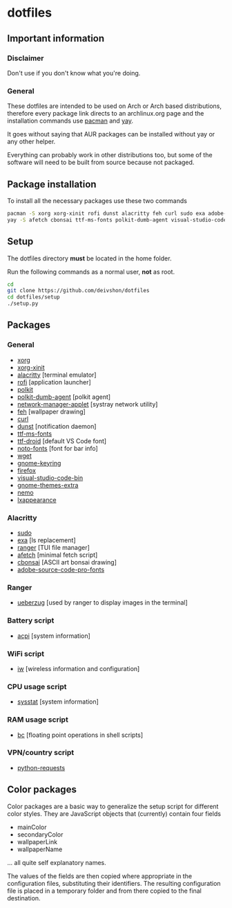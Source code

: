# dotfiles
## Important information
### Disclaimer
Don't use if you don't know what you're doing.

### General
These dotfiles are intended to be used on Arch or Arch based distributions, therefore every package link directs to an archlinux.org page and the installation commands use [pacman](https://archlinux.org/packages/core/x86_64/pacman/) and [yay](https://aur.archlinux.org/packages/yay/).

It goes without saying that AUR packages can be installed without yay or any other helper.

Everything can probably work in other distributions too, but some of the software will need to be built from source because not packaged.
## **Package installation**
To install all the necessary packages use these two commands
```bash
pacman -S xorg xorg-xinit rofi dunst alacritty feh curl sudo exa adobe-source-code-pro-fonts acpi iw sysstat ranger ueberzug ttf-droid bc polkit network-manager-applet noto-fonts wget python-requests gnome-keyring firefox gnome-themes-extra nemo lxappearance --needed
yay -S afetch cbonsai ttf-ms-fonts polkit-dumb-agent visual-studio-code-bin --needed
```
## **Setup**
The dotfiles directory **must** be located in the home folder.

Run the following commands as a normal user, **not** as root.
```bash
cd
git clone https://github.com/deivshon/dotfiles
cd dotfiles/setup
./setup.py
```

## **Packages**
### **General**
+ [xorg](https://archlinux.org/groups/x86_64/xorg/)
+ [xorg-xinit](https://archlinux.org/packages/extra/x86_64/xorg-xinit/)
+ [alacritty](https://archlinux.org/packages/community/x86_64/alacritty/) [terminal emulator]
+ [rofi](https://archlinux.org/packages/community/x86_64/rofi/) [application launcher]
+ [polkit](https://archlinux.org/packages/extra/x86_64/polkit/)
+ [polkit-dumb-agent](https://aur.archlinux.org/packages/polkit-dumb-agent-git/) [polkit agent]
+ [network-manager-applet](https://archlinux.org/packages/extra/x86_64/network-manager-applet/) [systray network utility]
+ [feh](https://archlinux.org/packages/extra/x86_64/feh/) [wallpaper drawing]
+ [curl](https://archlinux.org/packages/core/x86_64/curl/)
+ [dunst](https://archlinux.org/packages/community/x86_64/dunst/) [notification daemon]
+ [ttf-ms-fonts](https://aur.archlinux.org/packages/ttf-ms-fonts/)
+ [ttf-droid](https://archlinux.org/packages/community/any/ttf-droid/) [default VS Code font]
+ [noto-fonts](https://archlinux.org/packages/extra/any/noto-fonts/) [font for bar info]
+ [wget](https://archlinux.org/packages/extra/x86_64/wget/)
+ [gnome-keyring](https://archlinux.org/packages/extra/x86_64/gnome-keyring/)
+ [firefox](https://archlinux.org/packages/extra/x86_64/firefox/)
+ [visual-studio-code-bin](https://aur.archlinux.org/packages/visual-studio-code-bin)
+ [gnome-themes-extra](https://archlinux.org/packages/extra/x86_64/gnome-themes-extra/)
+ [nemo](https://archlinux.org/packages/community/x86_64/nemo/)
+ [lxappearance](https://archlinux.org/packages/community/x86_64/lxappearance/)
### **Alacritty**
+ [sudo](https://archlinux.org/packages/core/x86_64/sudo/)
+ [exa](https://archlinux.org/packages/community/x86_64/exa/) [ls replacement]
+ [ranger](https://archlinux.org/packages/community/any/ranger/) [TUI file manager]
+ [afetch](https://aur.archlinux.org/packages/afetch/) [minimal fetch script]
+ [cbonsai](https://aur.archlinux.org/packages/cbonsai/) [ASCII art bonsai drawing]
+ [adobe-source-code-pro-fonts](https://archlinux.org/packages/extra/any/adobe-source-code-pro-fonts/)
### **Ranger**
+ [ueberzug](https://archlinux.org/packages/community/x86_64/ueberzug/) [used by ranger to display images in the terminal]
### **Battery script**
+ [acpi](https://archlinux.org/packages/community/x86_64/acpi/) [system information]
### **WiFi script**
+ [iw](https://archlinux.org/packages/core/x86_64/iw/) [wireless information and configuration]
### **CPU usage script**
+ [sysstat](https://archlinux.org/packages/community/x86_64/sysstat/) [system information]
### **RAM usage script**
+ [bc](https://archlinux.org/packages/extra/x86_64/bc/) [floating point operations in shell scripts]
### **VPN/country script**
+ [python-requests](https://archlinux.org/packages/extra/any/python-requests/)
## **Color packages**
Color packages are a basic way to generalize the setup script for different color styles. They are JavaScript objects that (currently) contain four fields
+ mainColor
+ secondaryColor
+ wallpaperLink
+ wallpaperName

... all quite self explanatory names.

The values of the fields are then copied where appropriate in the configuration files, substituting their identifiers. The resulting configuration file is placed in a temporary folder and from there copied to the final destination.
